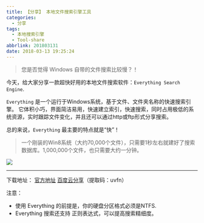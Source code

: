 ```yaml
---
title: 【分享】 本地文件搜索引擎工具
categories:
  - 分享
tags:
  - 本地搜索引擎
  - Tool-share
abbrlink: 201803131
date: 2018-03-13 19:25:24
---
```


>您是否觉得 Windows 自带的文件搜索比较慢？！

今天，给大家分享一款超快好用的本地文件搜索软件：`Everything Search Engine`.

`Everything` 是一个运行于Windows系统，基于文件、文件夹名称的快速搜索引擎。
它体积小巧，界面简洁易用，快速建立索引，快速搜索，同时占用极低的系统资源，实时跟踪文件变化，并且还可以通过http或ftp形式分享搜索。

总的来说，`Everything` 最主要的特点就是“快”！

>一个刚装的Win8系统（大约70,000个文件），只需要1秒左右就建好了搜索数据库。1,000,000个文件，也只需要大约一分钟。

![](http://p7n85i5tr.bkt.clouddn.com/zhouie/img/everything/1.png)

---

下载地址：
[官方地址](http://www.voidtools.com/)
[百度云分享](https://pan.baidu.com/s/17kSLxW6XFLdAuMJo2-CFcg)（提取码：uvfn）

注意：
* 使用 Everything 的前提是，你的硬盘分区格式必须是NTFS.
* Everything 搜索还支持 正则表达式，可以提高搜索精细度。